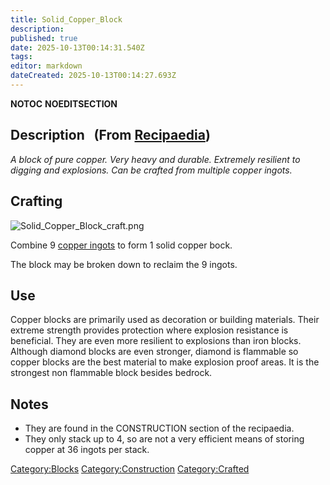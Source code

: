 ```yaml
---
title: Solid_Copper_Block
description: 
published: true
date: 2025-10-13T00:14:31.540Z
tags: 
editor: markdown
dateCreated: 2025-10-13T00:14:27.693Z
---
```


__NOTOC__ __NOEDITSECTION__

## Description   (From [Recipaedia](.. "wikilink"))

*A block of pure copper. Very heavy and durable. Extremely resilient to
digging and explosions. Can be crafted from multiple copper ingots.*

## Crafting

![Solid_Copper_Block_craft.png](Solid_Copper_Block_craft.png
"Solid_Copper_Block_craft.png")

Combine 9 [copper ingots](copper_Ingot "wikilink") to form 1 solid
copper bock.

The block may be broken down to reclaim the 9 ingots.

## Use

Copper blocks are primarily used as decoration or building materials.
Their extreme strength provides protection where explosion resistance is
beneficial. They are even more resilient to explosions than iron blocks.
Although diamond blocks are even stronger, diamond is flammable so
copper blocks are the best material to make explosion proof areas. It is
the strongest non flammable block besides bedrock.

## Notes

  - They are found in the CONSTRUCTION section of the recipaedia.
  - They only stack up to 4, so are not a very efficient means of
    storing copper at 36 ingots per stack.

[Category:Blocks](Category:Blocks "wikilink")
[Category:Construction](Category:Construction "wikilink")
[Category:Crafted](Category:Crafted "wikilink")